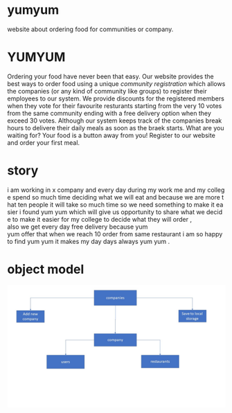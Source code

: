 # yumyum
website about ordering food for communities or company.
# YUMYUM
Ordering your food have never been that easy. Our website provides the best ways to order food using a unique *community registration* which allows the companies (or any kind of community like groups) to register their employees to our system.
We provide discounts for the registered members when they vote for their favourite resturants starting from the very 10 votes from the same community ending with a free delivery option when they exceed 30 votes.
Although our system keeps track of the companies break hours to delivere their daily meals as soon as the braek starts.
What are you waiting for? Your food is a button away from you!
Register to our website and order your first meal.
# story 
i am working in x company and every day during my work me and my college spend so much time deciding what we will eat and because we are more that ten people it will take so much time so we need something to make it easier i found yum yum which will give us opportunity to share what we decide to make it easier for my college to decide what they will order , 
also we get every day free delivery because yum yum offer that when we reach 10 order from same restaurant i am so happy to find yum yum it makes my day days always yum yum .

# object model
![object model](images/Presentation1.jpg)
